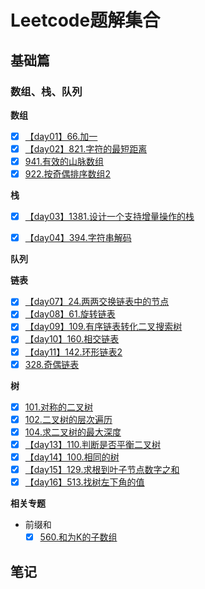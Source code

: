 # Leetcode题解集合

## 基础篇

### 数组、栈、队列

**数组**

- [x] [【day01】66.加一](./basic/array_stack/day1-66.加一.md)
- [x] [【day02】821.字符的最短距离](./basic/array_stack/day2-821.字符的最短距离.md)
- [x] [941.有效的山脉数组](./basic/array_stack/941.有效的山脉数组.md)
- [x] [922.按奇偶排序数组2](./basic/array_stack/922.按奇偶排序数组2.md)

**栈**
- [x] [【day03】1381.设计一个支持增量操作的栈](./basic/array_stack/day3-1381.设计一个支持增量操作的栈.md)
- [x] [【day04】394.字符串解码](./basic/array_stack/day4-394.字符串解码.md)


**队列**

**链表**

- [x] [【day07】24.两两交换链表中的节点](./basic/linked_list/day7-24.两两交换链表中的节点.md)
- [x] [【day08】61.旋转链表](./basic/linked_list/day8-61.旋转链表.md)
- [x] [【day09】109.有序链表转化二叉搜索树](./basic/linked_list/day8-61.旋转链表.md)
- [x] [【day10】160.相交链表](./basic/linked_list/day10-160.相交链表.md)
- [x] [【day11】142.环形链表2](./basic/linked_list/day11-142.环形链表2.md)
- [x] [328.奇偶链表](./basic/linked_list/328.奇偶链表.md)

**树**
- [x] [101.对称的二叉树](./basic/tree/101.对称二叉树.md)
- [x] [102.二叉树的层次遍历](./basic/tree/102.二叉树的层次遍历.md)
- [x] [104.求二叉树的最大深度](./basic/tree/day13-104.求二叉树的最大深度.md)
- [x] [【day13】110.判断是否平衡二叉树](./basic/tree/110.平衡二叉树.md)
- [x] [【day14】100.相同的树](./basic/tree/day14-100.相同的树.md)
- [x] [【day15】129.求根到叶子节点数字之和](./basic/tree/day15-129.求根到叶子节点数字之和.md)
- [x] [【day16】513.找树左下角的值](./basic/tree/day16-513.找树左下角的值.md)

**相关专题**

- 前缀和
  - [x] [560.和为K的子数组](./basic/array_stack/560.和为k的子数组.md)

## 笔记
